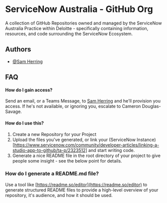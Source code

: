 # ServiceNow Australia - GitHub Org

A collection of GitHub Repositories owned and managed by the ServiceNow Australia Practice within Deloitte - specifically containing information, resources, and code surrounding the ServiceNow Ecosystem. 
## Authors

- [@Sam Herring](https://www.github.com/CapnSammeh)


## FAQ

#### How do I gain access?

Send an email, or a Teams Message, to [Sam Herring](mailto://sherring@deloitte.com.au) and he'll provision you access. If he's not available, or ignoring you, escalate to Cameron Douglas-Savage.

#### How do I use this?

1. Create a new Repository for your Project
2. Upload the files you've generated, or link your (ServiceNow Instance)[https://www.servicenow.com/community/developer-articles/linking-a-studio-app-to-github/ta-p/2323512] and start writing code.
3. Generate a nice README file in the root directory of your project to give people some insight - see the below point for details. 

### How do I generate a README.md file?

Use a tool like [https://readme.so/editor](https://readme.so/editor) to generate structured README files to provide a high-level overview of your repository, it's audience, and how it should be used. 

